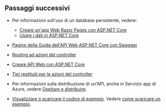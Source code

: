## <a name="next-steps"></a>Passaggi successivi

* Per informazioni sull'uso di un database persistente, vedere:

  * [Creare un'app Web Razor Pages con ASP.NET Core](xref:tutorials/index)
  * [Usare i dati in ASP.NET Core](xref:data/index)

* [Pagine della Guida dell'API Web ASP.NET Core con Swagger](xref:tutorials/web-api-help-pages-using-swagger)
* [Routing ad azioni del controller](xref:mvc/controllers/routing)
* [Creare API Web con ASP.NET Core](xref:web-api/index)
* [Tipi restituiti per le azioni del controller](xref:web-api/action-return-types)
* Per informazioni sulla distribuzione di un'API, anche in Servizio app di Azure, vedere [Ospitare e distribuire](xref:host-and-deploy/index).
* [Visualizzare o scaricare il codice di esempio](https://github.com/aspnet/Docs/tree/master/aspnetcore/tutorials/first-web-api/samples). Vedere [come scaricare un esempio](xref:tutorials/index#how-to-download-a-sample).